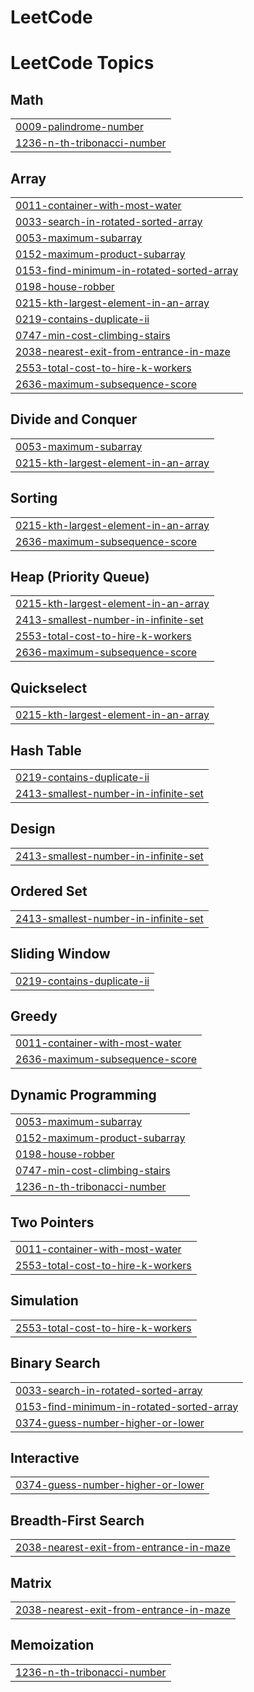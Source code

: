# LeetCode
<!---LeetCode Topics Start-->
# LeetCode Topics
## Math
|  |
| ------- |
| [0009-palindrome-number](https://github.com/AryanShriva/LeetCode/tree/master/0009-palindrome-number) |
| [1236-n-th-tribonacci-number](https://github.com/AryanShriva/LeetCode/tree/master/1236-n-th-tribonacci-number) |
## Array
|  |
| ------- |
| [0011-container-with-most-water](https://github.com/AryanShriva/LeetCode/tree/master/0011-container-with-most-water) |
| [0033-search-in-rotated-sorted-array](https://github.com/AryanShriva/LeetCode/tree/master/0033-search-in-rotated-sorted-array) |
| [0053-maximum-subarray](https://github.com/AryanShriva/LeetCode/tree/master/0053-maximum-subarray) |
| [0152-maximum-product-subarray](https://github.com/AryanShriva/LeetCode/tree/master/0152-maximum-product-subarray) |
| [0153-find-minimum-in-rotated-sorted-array](https://github.com/AryanShriva/LeetCode/tree/master/0153-find-minimum-in-rotated-sorted-array) |
| [0198-house-robber](https://github.com/AryanShriva/LeetCode/tree/master/0198-house-robber) |
| [0215-kth-largest-element-in-an-array](https://github.com/AryanShriva/LeetCode/tree/master/0215-kth-largest-element-in-an-array) |
| [0219-contains-duplicate-ii](https://github.com/AryanShriva/LeetCode/tree/master/0219-contains-duplicate-ii) |
| [0747-min-cost-climbing-stairs](https://github.com/AryanShriva/LeetCode/tree/master/0747-min-cost-climbing-stairs) |
| [2038-nearest-exit-from-entrance-in-maze](https://github.com/AryanShriva/LeetCode/tree/master/2038-nearest-exit-from-entrance-in-maze) |
| [2553-total-cost-to-hire-k-workers](https://github.com/AryanShriva/LeetCode/tree/master/2553-total-cost-to-hire-k-workers) |
| [2636-maximum-subsequence-score](https://github.com/AryanShriva/LeetCode/tree/master/2636-maximum-subsequence-score) |
## Divide and Conquer
|  |
| ------- |
| [0053-maximum-subarray](https://github.com/AryanShriva/LeetCode/tree/master/0053-maximum-subarray) |
| [0215-kth-largest-element-in-an-array](https://github.com/AryanShriva/LeetCode/tree/master/0215-kth-largest-element-in-an-array) |
## Sorting
|  |
| ------- |
| [0215-kth-largest-element-in-an-array](https://github.com/AryanShriva/LeetCode/tree/master/0215-kth-largest-element-in-an-array) |
| [2636-maximum-subsequence-score](https://github.com/AryanShriva/LeetCode/tree/master/2636-maximum-subsequence-score) |
## Heap (Priority Queue)
|  |
| ------- |
| [0215-kth-largest-element-in-an-array](https://github.com/AryanShriva/LeetCode/tree/master/0215-kth-largest-element-in-an-array) |
| [2413-smallest-number-in-infinite-set](https://github.com/AryanShriva/LeetCode/tree/master/2413-smallest-number-in-infinite-set) |
| [2553-total-cost-to-hire-k-workers](https://github.com/AryanShriva/LeetCode/tree/master/2553-total-cost-to-hire-k-workers) |
| [2636-maximum-subsequence-score](https://github.com/AryanShriva/LeetCode/tree/master/2636-maximum-subsequence-score) |
## Quickselect
|  |
| ------- |
| [0215-kth-largest-element-in-an-array](https://github.com/AryanShriva/LeetCode/tree/master/0215-kth-largest-element-in-an-array) |
## Hash Table
|  |
| ------- |
| [0219-contains-duplicate-ii](https://github.com/AryanShriva/LeetCode/tree/master/0219-contains-duplicate-ii) |
| [2413-smallest-number-in-infinite-set](https://github.com/AryanShriva/LeetCode/tree/master/2413-smallest-number-in-infinite-set) |
## Design
|  |
| ------- |
| [2413-smallest-number-in-infinite-set](https://github.com/AryanShriva/LeetCode/tree/master/2413-smallest-number-in-infinite-set) |
## Ordered Set
|  |
| ------- |
| [2413-smallest-number-in-infinite-set](https://github.com/AryanShriva/LeetCode/tree/master/2413-smallest-number-in-infinite-set) |
## Sliding Window
|  |
| ------- |
| [0219-contains-duplicate-ii](https://github.com/AryanShriva/LeetCode/tree/master/0219-contains-duplicate-ii) |
## Greedy
|  |
| ------- |
| [0011-container-with-most-water](https://github.com/AryanShriva/LeetCode/tree/master/0011-container-with-most-water) |
| [2636-maximum-subsequence-score](https://github.com/AryanShriva/LeetCode/tree/master/2636-maximum-subsequence-score) |
## Dynamic Programming
|  |
| ------- |
| [0053-maximum-subarray](https://github.com/AryanShriva/LeetCode/tree/master/0053-maximum-subarray) |
| [0152-maximum-product-subarray](https://github.com/AryanShriva/LeetCode/tree/master/0152-maximum-product-subarray) |
| [0198-house-robber](https://github.com/AryanShriva/LeetCode/tree/master/0198-house-robber) |
| [0747-min-cost-climbing-stairs](https://github.com/AryanShriva/LeetCode/tree/master/0747-min-cost-climbing-stairs) |
| [1236-n-th-tribonacci-number](https://github.com/AryanShriva/LeetCode/tree/master/1236-n-th-tribonacci-number) |
## Two Pointers
|  |
| ------- |
| [0011-container-with-most-water](https://github.com/AryanShriva/LeetCode/tree/master/0011-container-with-most-water) |
| [2553-total-cost-to-hire-k-workers](https://github.com/AryanShriva/LeetCode/tree/master/2553-total-cost-to-hire-k-workers) |
## Simulation
|  |
| ------- |
| [2553-total-cost-to-hire-k-workers](https://github.com/AryanShriva/LeetCode/tree/master/2553-total-cost-to-hire-k-workers) |
## Binary Search
|  |
| ------- |
| [0033-search-in-rotated-sorted-array](https://github.com/AryanShriva/LeetCode/tree/master/0033-search-in-rotated-sorted-array) |
| [0153-find-minimum-in-rotated-sorted-array](https://github.com/AryanShriva/LeetCode/tree/master/0153-find-minimum-in-rotated-sorted-array) |
| [0374-guess-number-higher-or-lower](https://github.com/AryanShriva/LeetCode/tree/master/0374-guess-number-higher-or-lower) |
## Interactive
|  |
| ------- |
| [0374-guess-number-higher-or-lower](https://github.com/AryanShriva/LeetCode/tree/master/0374-guess-number-higher-or-lower) |
## Breadth-First Search
|  |
| ------- |
| [2038-nearest-exit-from-entrance-in-maze](https://github.com/AryanShriva/LeetCode/tree/master/2038-nearest-exit-from-entrance-in-maze) |
## Matrix
|  |
| ------- |
| [2038-nearest-exit-from-entrance-in-maze](https://github.com/AryanShriva/LeetCode/tree/master/2038-nearest-exit-from-entrance-in-maze) |
## Memoization
|  |
| ------- |
| [1236-n-th-tribonacci-number](https://github.com/AryanShriva/LeetCode/tree/master/1236-n-th-tribonacci-number) |
<!---LeetCode Topics End-->